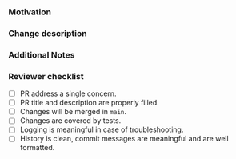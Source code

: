 ### Motivation
<!-- Why this pull request? -->

### Change description
<!-- What does your code do? -->

### Additional Notes
<!-- Link any useful metadata: Jira task, GitHub issue, ... -->

### Reviewer checklist

* [ ] PR address a single concern.
* [ ] PR title and description are properly filled.
* [ ] Changes will be merged in `main`.
* [ ] Changes are covered by tests.
* [ ] Logging is meaningful in case of troubleshooting.
* [ ] History is clean, commit messages are meaningful and are well formatted.
